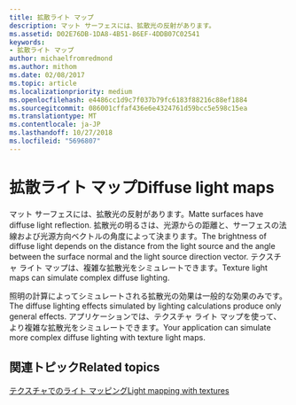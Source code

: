 ```yaml
---
title: 拡散ライト マップ
description: マット サーフェスには、拡散光の反射があります。
ms.assetid: D02E76DB-1DA8-4B51-86EF-4DDB07C02541
keywords:
- 拡散ライト マップ
author: michaelfromredmond
ms.author: mithom
ms.date: 02/08/2017
ms.topic: article
ms.localizationpriority: medium
ms.openlocfilehash: e4486cc1d9c7f037b79fc6183f88216c88ef1884
ms.sourcegitcommit: 086001cffaf436e6e4324761d59bcc5e598c15ea
ms.translationtype: MT
ms.contentlocale: ja-JP
ms.lasthandoff: 10/27/2018
ms.locfileid: "5696807"
---
```

# <a name="diffuse-light-maps"></a><span data-ttu-id="2765d-104">拡散ライト マップ</span><span class="sxs-lookup"><span data-stu-id="2765d-104">Diffuse light maps</span></span>


<span data-ttu-id="2765d-105">マット サーフェスには、拡散光の反射があります。</span><span class="sxs-lookup"><span data-stu-id="2765d-105">Matte surfaces have diffuse light reflection.</span></span> <span data-ttu-id="2765d-106">拡散光の明るさは、光源からの距離と、サーフェスの法線および光源方向ベクトルの角度によって決まります。</span><span class="sxs-lookup"><span data-stu-id="2765d-106">The brightness of diffuse light depends on the distance from the light source and the angle between the surface normal and the light source direction vector.</span></span> <span data-ttu-id="2765d-107">テクスチャ ライト マップは、複雑な拡散光をシミュレートできます。</span><span class="sxs-lookup"><span data-stu-id="2765d-107">Texture light maps can simulate complex diffuse lighting.</span></span>

<span data-ttu-id="2765d-108">照明の計算によってシミュレートされる拡散光の効果は一般的な効果のみです。</span><span class="sxs-lookup"><span data-stu-id="2765d-108">The diffuse lighting effects simulated by lighting calculations produce only general effects.</span></span> <span data-ttu-id="2765d-109">アプリケーションでは、テクスチャ ライト マップを使って、より複雑な拡散光をシミュレートできます。</span><span class="sxs-lookup"><span data-stu-id="2765d-109">Your application can simulate more complex diffuse lighting with texture light maps.</span></span>

## <a name="span-idrelated-topicsspanrelated-topics"></a><span data-ttu-id="2765d-110"><span id="related-topics"></span>関連トピック</span><span class="sxs-lookup"><span data-stu-id="2765d-110"><span id="related-topics"></span>Related topics</span></span>


[<span data-ttu-id="2765d-111">テクスチャでのライト マッピング</span><span class="sxs-lookup"><span data-stu-id="2765d-111">Light mapping with textures</span></span>](light-mapping-with-textures.md)

 

 




